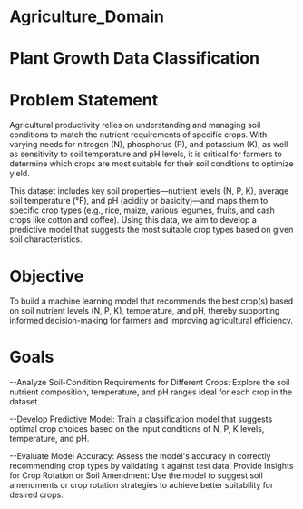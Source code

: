 # Agriculture_Domain

# Plant Growth Data Classification

# Problem Statement

Agricultural productivity relies on understanding and managing soil conditions to match the nutrient requirements of specific crops. With varying needs for nitrogen (N), phosphorus (P), and potassium (K), as well as sensitivity to soil temperature and pH levels, it is critical for farmers to determine which crops are most suitable for their soil conditions to optimize yield.

This dataset includes key soil properties—nutrient levels (N, P, K), average soil temperature (°F), and pH (acidity or basicity)—and maps them to specific crop types (e.g., rice, maize, various legumes, fruits, and cash crops like cotton and coffee). Using this data, we aim to develop a predictive model that suggests the most suitable crop types based on given soil characteristics.

# Objective

To build a machine learning model that recommends the best crop(s) based on soil nutrient levels (N, P, K), temperature, and pH, thereby supporting informed decision-making for farmers and improving agricultural efficiency.

# Goals

--Analyze Soil-Condition Requirements for Different Crops: Explore the soil nutrient composition, temperature, and pH ranges ideal for each crop in the dataset.

--Develop Predictive Model: Train a classification model that suggests optimal crop choices based on the input conditions of N, P, K levels, temperature, and pH.

--Evaluate Model Accuracy: Assess the model's accuracy in correctly recommending crop types by validating it against test data. Provide Insights for Crop Rotation or Soil Amendment: Use the model to suggest soil amendments or crop rotation strategies to achieve better suitability for desired crops.
